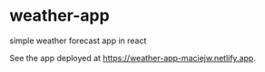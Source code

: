 # weather-app
simple weather forecast app in react

See the app deployed at https://weather-app-maciejw.netlify.app.
